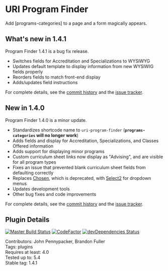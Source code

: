 # URI Program Finder

Add [programs-categories] to a page and a form magically appears.

## What's new in 1.4.1

Program Finder 1.4.1 is a bug fix release.

- Switches fields for Accreditation and Specializations to WYSIWYG
- Updates default template to display information from new WYSIWIG fields properly
- Reorders fields to match front-end display
- Adds/updates field instructions 

For complete details, see the [commit history](https://github.com/uriweb/uri-program-finder/pull/16/commits) and the [issue tracker](https://github.com/uriweb/uri-program-finder/issues).

## New in 1.4.0

Program Finder 1.4.0 is a minor update.

- Standardizes shortcode name to `uri-program-finder` (**`programs-categories` will no longer work**)
- Adds fields and display for Accreditation, Specializations, and Classes Offered information
- Adds support for displaying minor programs
- Custom curriculum sheet links now display as "Advising", and are visible for all program types
- Fixes an issue that prevented blank curriculum sheet fields from defaulting correctly
- Replaces [Chosen](https://github.com/harvesthq/chosen), which is deprecated, with [Select2](https://github.com/select2/select2) for dropdown menus
- Updates development tools
- Other bug fixes and code improvements

For complete details, see the [commit history](https://github.com/uriweb/uri-program-finder/pull/14/commits) and the [issue tracker](https://github.com/uriweb/uri-program-finder/issues).

## Plugin Details

[![Master Build Status](https://travis-ci.org/uriweb/uri-program-finder.svg?branch=master)](https://travis-ci.org/uriweb/uri-program-finder)
[![CodeFactor](https://www.codefactor.io/repository/github/uriweb/uri-program-finder/badge/master)](https://www.codefactor.io/repository/github/uriweb/uri-program-finder/overview/master)
[![devDependencies Status](https://david-dm.org/uriweb/uri-program-finder/dev-status.svg)](https://david-dm.org/uriweb/uri-program-finder?type=dev)

Contributors: John Pennypacker, Brandon Fuller  
Tags: plugins  
Requires at least: 4.0  
Tested up to: 5.4  
Stable tag: 1.4.1  
